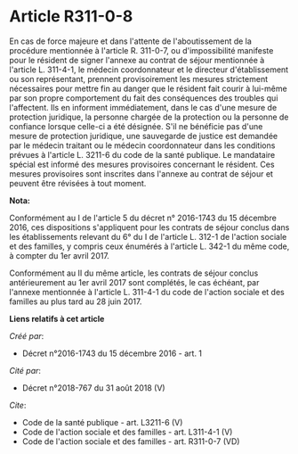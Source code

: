 # Article R311-0-8

En cas de force majeure et dans l'attente de l'aboutissement de la procédure mentionnée à l'article R. 311-0-7, ou
d'impossibilité manifeste pour le résident de signer l'annexe au contrat de séjour mentionnée à l'article L. 311-4-1, le
médecin coordonnateur et le directeur d'établissement ou son représentant, prennent provisoirement les mesures strictement
nécessaires pour mettre fin au danger que le résident fait courir à lui-même par son propre comportement du fait des
conséquences des troubles qui l'affectent. Ils en informent immédiatement, dans le cas d'une mesure de protection juridique,
la personne chargée de la protection ou la personne de confiance lorsque celle-ci a été désignée. S'il ne bénéficie pas d'une
mesure de protection juridique, une sauvegarde de justice est demandée par le médecin traitant ou le médecin coordonnateur
dans les conditions prévues à l'article L. 3211-6 du code de la santé publique. Le mandataire spécial est informé des mesures
provisoires concernant le résident. Ces mesures provisoires sont inscrites dans l'annexe au contrat de séjour et peuvent être
révisées à tout moment.

**Nota:**

Conformément au I de l'article 5 du décret n° 2016-1743 du 15 décembre 2016, ces dispositions s'appliquent pour les contrats
de séjour conclus dans les établissements relevant du 6° du I de l'article L. 312-1 de l'action sociale et des familles, y
compris ceux énumérés à l'article L. 342-1 du même code, à compter du 1er avril 2017.

Conformément au II du même article, les contrats de séjour conclus antérieurement au 1er avril 2017 sont complétés, le cas
échéant, par l'annexe mentionnée à l'article L. 311-4-1 du code de l'action sociale et des familles au plus tard au 28 juin
2017.

**Liens relatifs à cet article**

_Créé par_:

  - Décret n°2016-1743 du 15 décembre 2016 - art. 1

_Cité par_:

  - Décret n°2018-767 du 31 août 2018 (V)

_Cite_:

  - Code de la santé publique - art. L3211-6 (V)
  - Code de l'action sociale et des familles - art. L311-4-1 (V)
  - Code de l'action sociale et des familles - art. R311-0-7 (VD)
